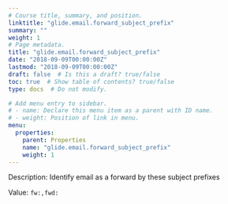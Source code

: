 ```yaml
---
# Course title, summary, and position.
linktitle: "glide.email.forward_subject_prefix"
summary: ""
weight: 1
# Page metadata.
title: "glide.email.forward_subject_prefix"
date: "2018-09-09T00:00:00Z"
lastmod: "2018-09-09T00:00:00Z"
draft: false  # Is this a draft? true/false
toc: true  # Show table of contents? true/false
type: docs  # Do not modify.

# Add menu entry to sidebar.
# - name: Declare this menu item as a parent with ID name.
# - weight: Position of link in menu.
menu:
  properties:
    parent: Properties
    name: "glide.email.forward_subject_prefix"
    weight: 1
---
```


Description: Identify email as a forward by these subject prefixes


Value: `fw:,fwd:`